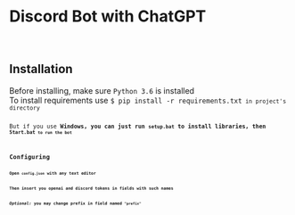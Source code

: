 <h1>Discord Bot with ChatGPT</h1>
<br />
<h2>Installation</h2>
Before installing, make sure <code>Python 3.6</code> is installed<br />
To install requirements use <code>$ pip install -r requirements.txt<code> in project's directory
<br />
But if you use <b>Windows<b>, you can just run <code>setup.bat</code> to install libraries, then <code>Start.bat<code> to run the bot
<br />
<h2>Configuring</h2>
Open <code>config.json</code> with any text editor
<br />
Then insert you openai and discord tokens in fields with such names
<br />
<i>Optional:</i> you may change prefix in field named <code>"prefix"</code>
